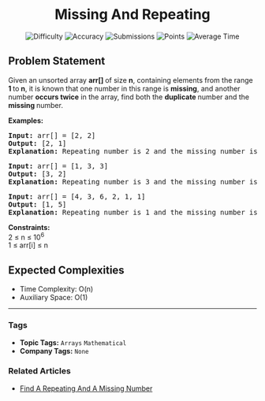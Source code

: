 <h1 align="center">Missing And Repeating</h1>

<p align="center">
  <img alt="Difficulty" title="Difficulty" src="https://custom-icon-badges.demolab.com/badge/Difficulty: Easy-1F222E?style=for-the-badge&logoColor=white&logo=fire"/>
  <img alt="Accuracy" title="Accuracy" src="https://custom-icon-badges.demolab.com/badge/Accuracy: 24.83%25-1F222E?style=for-the-badge&logoColor=white&logo=target"/>
  <img alt="Submissions" title="Submissions" src="https://custom-icon-badges.demolab.com/badge/Submissions: 613K+-1F222E?style=for-the-badge&logoColor=white&logo=repo"/>
  <img alt="Points" title="Points" src="https://custom-icon-badges.demolab.com/badge/Points: 2-1F222E?style=for-the-badge&logoColor=white&logo=award"/>
  <img alt="Average Time" title="Average Time" src="https://custom-icon-badges.demolab.com/badge/Average%20Time: 30m-1F222E?style=for-the-badge&logoColor=white&logo=clock"/>
</p>

## Problem Statement

Given an unsorted array <b>arr[] </b>of size <b>n</b>, containing elements from the range <b>1 </b>to<b> n</b>, it is known that one number in this range is <b>missing</b>, and another number <b>occurs twice</b> in the array, find both the <b>duplicate </b>number and the <b>missing </b>number.

<b>Examples:<br></b>

<pre><b>Input: </b>arr[] = [2, 2]
<b>Output:</b> [2, 1]
<b>Explanation:</b> Repeating number is 2 and the missing number is 1.</pre>

<pre><b>Input: </b>arr[] = [1, 3, 3] 
<b>Output:</b> [3, 2]
<b>Explanation:</b> Repeating number is 3 and the missing number is 2.</pre>

<pre><b>Input: </b>arr[] = [4, 3, 6, 2, 1, 1]<br><b>Output:</b> [1, 5]<br><b>Explanation: </b>Repeating number is 1 and the missing number is 5.</pre>

<b>Constraints:</b><br>2 ≤ n ≤ 10<sup>6</sup><br>1 ≤ arr[i] ≤ n

## Expected Complexities
- Time Complexity: O(n)
- Auxiliary Space: O(1)

<hr>

### Tags
- **Topic Tags:** `Arrays` `Mathematical`
- **Company Tags:** `None`

### Related Articles
- [Find A Repeating And A Missing Number](https://www.geeksforgeeks.org/find-a-repeating-and-a-missing-number/)
